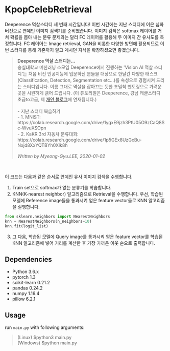 # KpopCelebRetrieval
Deeperence 멱살스터디 세 번째 시간입니다! 이번 시간에는 지난 스터디에 이은 심화 버전으로 연예인 이미지 검색기를 준비했습니다. 이미지 검색은 softmax 레이어를 거쳐 확률을 뽑아 내는 분류 문제와는 달리 FC 레이어를 활용해 두 이미지 간 유사도를 측정합니다. FC 레이어는 Image retrieval, GAN을 비롯한 다양한 방면에 활용되므로 이번 스터디를 통해 기존까지 알고 계시던 지식을 확장하셨으면 좋겠습니다. 

<blockquote>
<b>Deeperence 멱살 스터디는...</b><br>
숭실대학교 머신러닝 소모임 Deeperence에서 진행하는 'Vision AI 멱살 스터디'는 처음 비전 인공지능에 입문하신 분들을 대상으로 한달간 다양한 태스크(Classification, Detection, Segmentation etc...)를 속성으로 경험시켜 드리는 스터디입니다. 이름 그대로 멱살을 잡아끄는 듯한 초밀착 멘토링으로 가려운 곳을 시원하게 긁어 드립니다. (이 튜토리얼은 Deeperence, 강남 캐글스터디 초급to고급, 제 <a href = "https://brstar96.github.io/">개인 블로그</a>에 연재됩니다.)<br><br>
- 지난 스터디 복습하기<br>
  - 1. MNIST: https://colab.research.google.com/drive/1ygxE9jzh3PtU05O9zCaQ8Sc-WvuXSOpn <br>
  - 2. KaKR 3rd 자동차 분류대회: https://colab.research.google.com/drive/1p5GEx8UzGcBu-Nxjd8XxYQTBYh0Xlk8h  
 <br><br>
<i>Written by Myeong-Gyu.LEE, 2020-01-02</i>
</blockquote>
</blockquote>
<br>

이 코드는 다음과 같은 순서로 연예인 유사 이미지 검색을 수행합니다. <br>
1. Train set으로 softmax가 없는 분류기를 학습합니다.
2. KNN(K-nearest neighbor) 알고리즘으로 Retrieval을 수행합니다. 우선, 학습된 모델에 Reference image들을 통과시켜 얻은 feature vector들로 KNN 알고리즘을 실행합니다.

```python
from sklearn.neighbors import NearestNeighbors
knn = NearestNeighbors(n_neighbors=10)
knn.fit(logit_list)
```

3. 그 다음, 학습된 모델에 Query image를 통과시켜 얻은 feature vector를 학습된 KNN 알고리즘에 넣어 거리를 계산한 후 가장 가까운 이웃 순으로 출력합니다. 

## Dependencies
- Python 3.6.x
- pytorch 1.3
- scikit-learn 0.21.2
- pandas 0.24.2
- numpy 1.16.4
- pillow 6.2.1

## Usage
run `main.py` with following arguments:
> (Linux) $python3 main.py <br>
> (Windows) $python main.py
